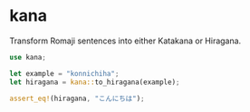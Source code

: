 # kana

Transform Romaji sentences into either Katakana or Hiragana.

```rust
use kana;

let example = "konnichiha";
let hiragana = kana::to_hiragana(example);

assert_eq!(hiragana, "こんにちは");
```

